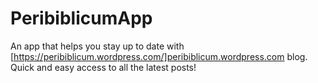 # PeribiblicumApp
An app that helps you stay up to date with [https://peribiblicum.wordpress.com/]peribiblicum.wordpress.com blog. Quick and easy access to all the latest posts!